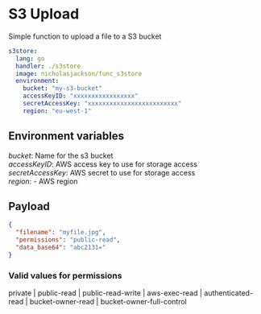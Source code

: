 # S3 Upload
Simple function to upload a file to a S3 bucket

```yaml
s3store:
  lang: go
  handler: ./s3store
  image: nicholasjackson/func_s3store
  environment:
    bucket: "my-s3-bucket"
    accessKeyID: "xxxxxxxxxxxxxxxxx"
    secretAccessKey: "xxxxxxxxxxxxxxxxxxxxxxxxx"
    region: "eu-west-1"

```

## Environment variables
*bucket*: Name for the s3 bucket  
*accessKeyID*: AWS access key to use for storage access  
*secretAccessKey*: AWS secret to use for storage access  
*region*: - AWS region  

## Payload
```json
{
  "filename": "myfile.jpg",
  "permissions": "public-read",
  "data_base64": "abc2131="
}
```

### Valid values for permissions
private | public-read | public-read-write | aws-exec-read | authenticated-read | bucket-owner-read | bucket-owner-full-control
